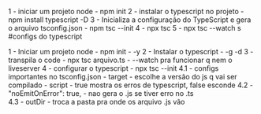 1 - iniciar um projeto node - npm init
2 - instalar o typescript no projeto - npm install typescript -D
3 - Inicializa a configuração do TypeScript e gera o arquivo tsconfig.json - npm tsc --init 
4 - npx tsc 
5 - npx tsc --watch
s
#configs do typescript

1 - Iniciar um projeto node - npm init - -y 
2 - Instalar o typescript - -g -d
3 - transpila o code - npx tsc arquivo.ts - --watch pra funcionar q nem o liveserver
4 - configurar o typescript - npx tsc --init 
    4.1 - configs importantes no tsconfig.json
        - target - escolhe a versão do js q vai ser compilado
        - script - true mostra os erros de typescript, false esconde 
    4.2 - "noEmitOnError": true, - nao gera o .js se tiver erro no .ts  
    4.3 - outDir - troca a pasta pra onde os arquivo .js vão 